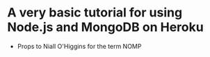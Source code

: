 # A very basic tutorial for using Node.js and MongoDB on Heroku

* Props to Niall O'Higgins for the term NOMP

